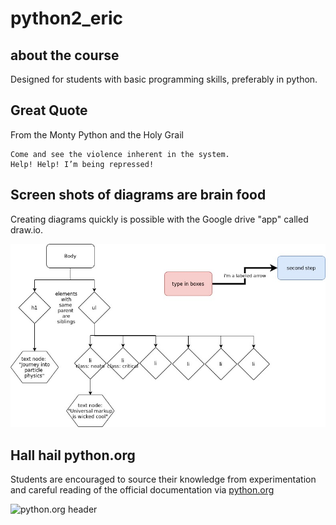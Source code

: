 # python2_eric


## about the course
Designed for students with basic programming skills, preferably in python.

## Great Quote
From the Monty Python and the Holy Grail

    Come and see the violence inherent in the system. 
    Help! Help! I’m being repressed!

## Screen shots of diagrams are brain food
Creating diagrams quickly is possible with the Google drive "app" called draw.io.

![output from diagrams dot net formerly draw.io](img/tree_mddemo.jpg "tree diagram")

## Hall hail python.org
Students are encouraged to source their knowledge from experimentation and careful reading of the official documentation via [python.org](http://python.org)

![python.org header](https://technologyrediscovery.net/python/img/header_pythondotorg.png)
